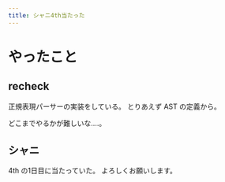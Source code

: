 ```yaml
---
title: シャニ4th当たった
---
```


# やったこと

## recheck

正規表現パーサーの実装をしている。
とりあえず AST の定義から。

どこまでやるかが難しいな‥‥。

## シャニ

4th の1日目に当たっていた。
よろしくお願いします。
